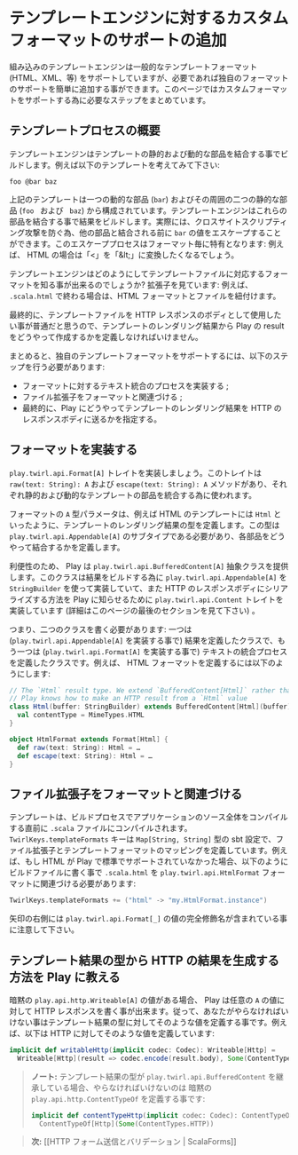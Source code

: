 <!--- Copyright (C) 2009-2013 Typesafe Inc. <http://www.typesafe.com> -->
<!--
# Adding support for a custom format to the template engine
-->
# テンプレートエンジンに対するカスタムフォーマットのサポートの追加

<!--
The built-in template engine supports common template formats (HTML, XML, etc.) but you can easily add support for your own formats, if needed. This page summarizes the steps to follow to support a custom format.
-->
組み込みのテンプレートエンジンは一般的なテンプレートフォーマット (HTML、XML、等) をサポートしていますが、必要であれば独自のフォーマットのサポートを簡単に追加する事ができます。このページではカスタムフォーマットをサポートする為に必要なステップをまとめています。

<!--
## Overview of the templating process
-->
## テンプレートプロセスの概要

<!--
The template engine builds its result by appending static and dynamic content parts of a template. Consider for instance the following template:
-->
テンプレートエンジンはテンプレートの静的および動的な部品を結合する事でビルドします。例えば以下のテンプレートを考えてみて下さい:

```
foo @bar baz
```

<!--
It consists in two static parts (`foo ` and ` baz`) around one dynamic part (`bar`). The template engine concatenates these parts together to build its result. Actually, in order to prevent cross-site scripting attacks, the value of `bar` can be escaped before being concatenated to the rest of the result. This escaping process is specific to each format: e.g. in the case of HTML you want to transform “<” into “&amp;lt;”.
-->
上記のテンプレートは一つの動的な部品 (`bar`) およびその周囲の二つの静的な部品 (`foo ` および ` baz`) から構成されています。テンプレートエンジンはこれらの部品を結合する事で結果をビルドします。実際には、クロスサイトスクリプティング攻撃を防ぐ為、他の部品と結合される前に `bar` の値をエスケープすることができます。このエスケーププロセスはフォーマット毎に特有となります: 例えば、 HTML の場合は「<」を「&amp;lt;」に変換したくなるでしょう。

<!--
How does the template engine know which format correspond to a template file? It looks at its extension: e.g. if it ends with `.scala.html` it associates the HTML format to the file.
-->
テンプレートエンジンはどのようにしてテンプレートファイルに対応するフォーマットを知る事が出来るのでしょうか? 拡張子を見ています: 例えば、 `.scala.html` で終わる場合は、HTML フォーマットとファイルを紐付けます。

<!--
Finally, you usually want your template files to be used as the body of your HTTP responses, so you have to define how to make a Play result from a template rendering result.
-->
最終的に、テンプレートファイルを HTTP レスポンスのボディとして使用したい事が普通だと思うので、テンプレートのレンダリング結果から Play の result をどうやって作成するかを定義しなければいけません。

<!--
In summary, to support your own template format you need to perform the following steps:
-->
まとめると、独自のテンプレートフォーマットをサポートするには、以下のステップを行う必要があります:

<!--
* Implement the text integration process for the format ;
* Associate a file extension to the format ;
* Eventually tell Play how to send the result of a template rendering as an HTTP response body.
-->
* フォーマットに対するテキスト統合のプロセスを実装する ;
* ファイル拡張子をフォーマットと関連づける ;
* 最終的に、Play にどうやってテンプレートのレンダリング結果を HTTP のレスポンスボディに送るかを指定する。

<!--
## Implement a format
-->
## フォーマットを実装する

<!--
Implement the `play.twirl.api.Format[A]` trait that has the methods `raw(text: String): A` and `escape(text: String): A` that will be used to integrate static and dynamic template parts, respectively.
-->
`play.twirl.api.Format[A]` トレイトを実装しましょう。このトレイトは `raw(text: String): A` および `escape(text: String): A` メソッドがあり、それぞれ静的および動的なテンプレートの部品を統合する為に使われます。

<!--
The type parameter `A` of the format defines the result type of the template rendering, e.g. `Html` for a HTML template. This type must be a subtype of the `play.twirl.api.Appendable[A]` trait that defines how to concatenates parts together.
-->
フォーマットの `A` 型パラメータは、例えば HTML のテンプレートには `Html` といったように、テンプレートのレンダリング結果の型を定義します。この型は `play.twirl.api.Appendable[A]` のサブタイプである必要があり、各部品をどうやって結合するかを定義します。

<!--
For convenience, Play provides a `play.twirl.api.BufferedContent[A]` abstract class that implements `play.twirl.api.Appendable[A]` using a `StringBuilder` to build its result and that implements the `play.twirl.api.Content` trait so Play knows how to serialize it as an HTTP response body (see the last section of this page for details).
-->
利便性のため、 Play は `play.twirl.api.BufferedContent[A]` 抽象クラスを提供します。このクラスは結果をビルドする為に `play.twirl.api.Appendable[A]` を `StringBuilder` を使って実装していて、また HTTP のレスポンスボディにシリアライズする方法を Play に知らせるために `play.twirl.api.Content` トレイトを実装しています (詳細はこのページの最後のセクションを見て下さい) 。

<!--
In short, you need to write to classes: one defining the result (implementing `play.twirl.api.Appendable[A]`) and one defining the text integration process (implementing `play.twirl.api.Format[A]`). For instance, here is how the HTML format is defined:
-->
つまり、二つのクラスを書く必要があります: 一つは (`play.twirl.api.Appendable[A]` を実装する事で) 結果を定義したクラスで、もう一つは (`play.twirl.api.Format[A]` を実装する事で) テキストの統合プロセスを定義したクラスです。例えば、 HTML フォーマットを定義するには以下のようにします:

```scala
// The `Html` result type. We extend `BufferedContent[Html]` rather than just `Appendable[Html]` so
// Play knows how to make an HTTP result from a `Html` value
class Html(buffer: StringBuilder) extends BufferedContent[Html](buffer) {
  val contentType = MimeTypes.HTML
}

object HtmlFormat extends Format[Html] {
  def raw(text: String): Html = …
  def escape(text: String): Html = …
}
```

<!--
## Associate a file extension to the format
-->
## ファイル拡張子をフォーマットと関連づける

<!--
The templates are compiled into a `.scala` files by the build process just before compiling the whole application sources. The `TwirlKeys.templateFormats` key is a sbt setting of type `Map[String, String]` defining the mapping between file extensions and template formats. For instance, if HTML was not supported out of the box by Play, you would have to write the following in your build file to associate the `.scala.html` files to the `play.twirl.api.HtmlFormat` format:
-->
テンプレートは、ビルドプロセスでアプリケーションのソース全体をコンパイルする直前に `.scala` ファイルにコンパイルされます。 `TwirlKeys.templateFormats` キーは `Map[String, String]` 型の sbt 設定で、ファイル拡張子とテンプレートフォーマットのマッピングを定義しています。例えば、もし HTML が Play で標準でサポートされていなかった場合、以下のようにビルドファイルに書く事で `.scala.html` を `play.twirl.api.HtmlFormat` フォーマットに関連づける必要があります:

```scala
TwirlKeys.templateFormats += ("html" -> "my.HtmlFormat.instance")
```

<!--
Note that the right side of the arrow contains the fully qualified name of a value of type `play.twirl.api.Format[_]`.
-->
矢印の右側には `play.twirl.api.Format[_]` の値の完全修飾名が含まれている事に注意して下さい。

<!--
## Tell Play how to make an HTTP result from a template result type
-->
## テンプレート結果の型から HTTP の結果を生成する方法を Play に教える

<!--
Play can write an HTTP response body for any value of type `A` for which it exists an implicit `play.api.http.Writeable[A]` value. So all you need is to define such a value for your template result type. For instance, here is how to define such a value for HTTP:
-->
暗黙の `play.api.http.Writeable[A]` の値がある場合、 Play は任意の `A` の値に対して HTTP レスポンスを書く事が出来ます。従って、あなたがやらなければいけない事はテンプレート結果の型に対してそのような値を定義する事です。例えば、以下は HTTP に対してそのような値を定義しています:

```scala
implicit def writableHttp(implicit codec: Codec): Writeable[Http] =
  Writeable[Http](result => codec.encode(result.body), Some(ContentTypes.HTTP))
```

<!--
> **Note:** if your template result type extends `play.twirl.api.BufferedContent` you only need to define an
> implicit `play.api.http.ContentTypeOf` value:
> ```scala
> implicit def contentTypeHttp(implicit codec: Codec): ContentTypeOf[Http] =
>   ContentTypeOf[Http](Some(ContentTypes.HTTP))
> ```
-->
> **ノート:** テンプレート結果の型が `play.twirl.api.BufferedContent` を継承している場合、やらなければいけないのは
> 暗黙の `play.api.http.ContentTypeOf` を定義する事です:
> ```scala
> implicit def contentTypeHttp(implicit codec: Codec): ContentTypeOf[Http] =
>   ContentTypeOf[Http](Some(ContentTypes.HTTP))
> ```

<!--
> **Next:** [[HTTP form submission and validation | ScalaForms]]
-->
> **次:** [[HTTP フォーム送信とバリデーション | ScalaForms]]

